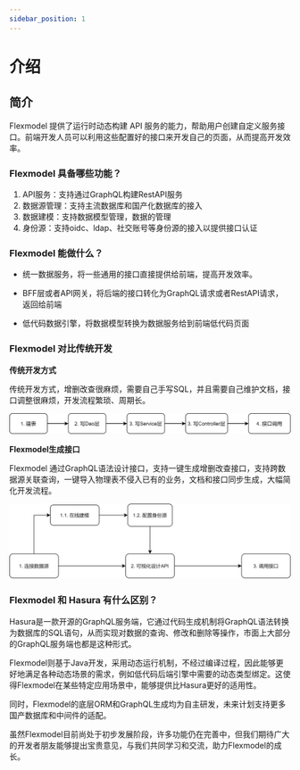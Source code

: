 ```yaml
---
sidebar_position: 1
---
```


# 介绍

## 简介

Flexmodel 提供了运行时动态构建 API 服务的能力，帮助用户创建自定义服务接口。前端开发人员可以利用这些配置好的接口来开发自己的页面，从而提高开发效率。

### Flexmodel 具备哪些功能？

1. API服务：支持通过GraphQL构建RestAPI服务
2. 数据源管理：支持主流数据库和国产化数据库的接入
3. 数据建模：支持数据模型管理，数据的管理
4. 身份源：支持oidc、ldap、社交账号等身份源的接入以提供接口认证

### Flexmodel 能做什么？

* 统一数据服务，将一些通用的接口直接提供给前端，提高开发效率。

* BFF层或者API网关，将后端的接口转化为GraphQL请求或者RestAPI请求，返回给前端

* 低代码数据引擎，将数据模型转换为数据服务给到前端低代码页面

### Flexmodel 对比传统开发

**传统开发方式**

传统开发方式，增删改查很麻烦，需要自己手写SQL，并且需要自己维护文档，接口调整很麻烦，开发流程繁琐、周期长。

![](legecy.png)

**Flexmodel生成接口**

Flexmodel 通过GraphQL语法设计接口，支持一键生成增删改查接口，支持跨数据源关联查询，一键导入物理表不侵入已有的业务，文档和接口同步生成，大幅简化开发流程。

![](flexmodel_api.png)

### Flexmodel 和 Hasura 有什么区别？

Hasura是一款开源的GraphQL服务端，它通过代码生成机制将GraphQL语法转换为数据库的SQL语句，从而实现对数据的查询、修改和删除等操作，市面上大部分的GraphQL服务端也都是这种形式。

Flexmodel则基于Java开发，采用动态运行机制，不经过编译过程，因此能够更好地满足各种动态场景的需求，例如低代码后端引擎中需要的动态类型绑定。这使得Flexmodel在某些特定应用场景中，能够提供比Hasura更好的适用性。

同时，Flexmodel的底层ORM和GraphQL生成均为自主研发，未来计划支持更多国产数据库和中间件的适配。


虽然Flexmodel目前尚处于初步发展阶段，许多功能仍在完善中，但我们期待广大的开发者朋友能够提出宝贵意见，与我们共同学习和交流，助力Flexmodel的成长。

